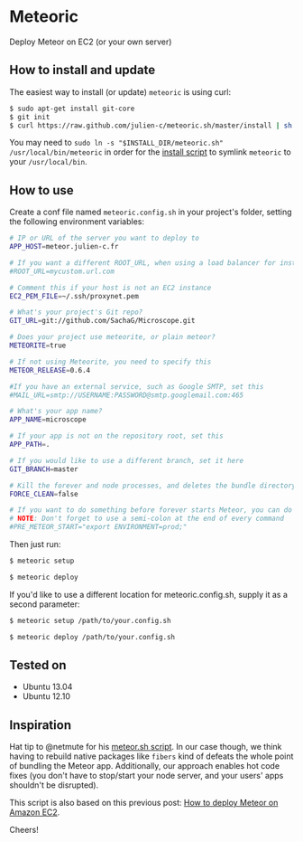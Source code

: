 # Meteoric

Deploy Meteor on EC2 (or your own server)

## How to install and update

The easiest way to install (or update) `meteoric` is using curl:

```bash
$ sudo apt-get install git-core
$ git init
$ curl https://raw.github.com/julien-c/meteoric.sh/master/install | sh
```

You may need to `sudo ln -s "$INSTALL_DIR/meteoric.sh" /usr/local/bin/meteoric` in order for the <a href="https://github.com/julien-c/meteoric.sh/blob/master/install">install script</a> to symlink `meteoric` to your `/usr/local/bin`.

## How to use

Create a conf file named `meteoric.config.sh` in your project's folder, setting the following environment variables:

```bash
# IP or URL of the server you want to deploy to
APP_HOST=meteor.julien-c.fr

# If you want a different ROOT_URL, when using a load balancer for instance, set it here
#ROOT_URL=mycustom.url.com

# Comment this if your host is not an EC2 instance
EC2_PEM_FILE=~/.ssh/proxynet.pem

# What's your project's Git repo?
GIT_URL=git://github.com/SachaG/Microscope.git

# Does your project use meteorite, or plain meteor?
METEORITE=true

# If not using Meteorite, you need to specify this
METEOR_RELEASE=0.6.4

#If you have an external service, such as Google SMTP, set this
#MAIL_URL=smtp://USERNAME:PASSWORD@smtp.googlemail.com:465

# What's your app name?
APP_NAME=microscope

# If your app is not on the repository root, set this
APP_PATH=.

# If you would like to use a different branch, set it here
GIT_BRANCH=master

# Kill the forever and node processes, and deletes the bundle directory and tar file prior to deploying
FORCE_CLEAN=false

# If you want to do something before forever starts Meteor, you can do it here
# NOTE: Don't forget to use a semi-colon at the end of every command
#PRE_METEOR_START="export ENVIRONMENT=prod;"
```

Then just run:

```bash
$ meteoric setup

$ meteoric deploy
```

If you'd like to use a different location for meteoric.config.sh, supply it as a second parameter:

```bash
$ meteoric setup /path/to/your.config.sh

$ meteoric deploy /path/to/your.config.sh
```


## Tested on

- Ubuntu 13.04
- Ubuntu 12.10

## Inspiration

Hat tip to @netmute for his [meteor.sh script](https://github.com/netmute/meteor.sh). In our case though, we think having to rebuild native packages like `fibers` kind of defeats the whole point of bundling the Meteor app. Additionally, our approach enables hot code fixes (you don't have to stop/start your node server, and your users' apps shouldn't be disrupted).

This script is also based on this previous post: [How to deploy Meteor on Amazon EC2](http://julien-c.fr/2012/10/meteor-amazon-ec2/).

Cheers!
